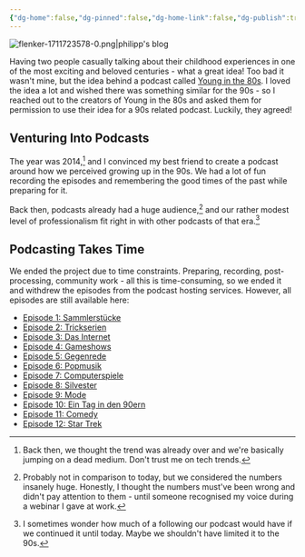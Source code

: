 ```yaml
---
{"dg-home":false,"dg-pinned":false,"dg-home-link":false,"dg-publish":true,"type":"post","disabled rules":["header-increment","yaml-title","yaml-title-alias","file-name-heading"],"title":"90s Rewind","dg-permalink":"90s-rewind/","created-date":"2020-10-20T00:00:00","aliases":["90s Rewind"],"linter-yaml-title-alias":"90s Rewind","updated-date":"2025-05-05T17:44:21","tags":["pet-project-sematary"],"dg-path":"90s-rewind.md","permalink":"/90s-rewind/","dgPassFrontmatter":true,"created":"2020-10-20T00:00:00","updated":"2025-05-05T17:44:21"}
---
```



![flenker-1711723578-0.png|philipp's blog](/img/user/attachments/flenker-1711723578-0.png)

Having two people casually talking about their childhood experiences in one of the most exciting and beloved centuries - what a great idea! Too bad it wasn't mine, but the idea behind a podcast called [Young in the
80s](http://younginthe80s.de/). I loved the idea a lot and wished there was something similar for the 90s - so I reached out to the creators of Young in the 80s and asked them for permission to use their idea for a 90s related podcast.
Luckily, they agreed!

## Venturing Into Podcasts
The year was 2014,[^1] and I convinced my best friend to create a podcast around how we
perceived growing up in the 90s. We had a lot of fun recording the episodes and remembering the good times of the past while preparing for it.

Back then, podcasts already had a huge audience,[^2] and our rather modest level of professionalism fit right in with other podcasts of that era.[^3]

## Podcasting Takes Time
We ended the project due to time constraints. Preparing, recording, post-processing, community work - all this is time-consuming, so we ended it and withdrew the episodes from the podcast hosting services. However, all episodes are still available here:

- [Episode 1: Sammlerstücke](http://stuff.philippflenker.com/90srewind/Episode_1_Sammlerstuecke.mp3)
- [Episode 2: Trickserien](http://stuff.philippflenker.com/90srewind/Episode_2_Trickserien.mp3)
- [Episode 3: Das Internet](http://stuff.philippflenker.com/90srewind/Episode_3_Das_Internet.mp3)
- [Episode 4: Gameshows](http://stuff.philippflenker.com/90srewind/Episode_4_Gameshows.mp3)
- [Episode 5: Gegenrede](http://stuff.philippflenker.com/90srewind/Episode_5_Gegenrede.mp3)
- [Episode 6: Popmusik](http://stuff.philippflenker.com/90srewind/Episode_6_Popmusik.mp3)
- [Episode 7: Computerspiele](http://stuff.philippflenker.com/90srewind/Episode_7_Computerspiele.mp3)
- [Episode 8: Silvester](http://stuff.philippflenker.com/90srewind/Episode_8_Silvester.mp3)
- [Episode 9: Mode](http://stuff.philippflenker.com/90srewind/Episode_9_Mode.mp3)
- [Episode 10: Ein Tag in den 90ern](http://stuff.philippflenker.com/90srewind/Episode_10_Ein_Tag_in_den_90ern.mp3)
- [Episode 11: Comedy](http://stuff.philippflenker.com/90srewind/Episode_11_Comedy.mp3)
- [Episode 12: Star Trek](http://stuff.philippflenker.com/90srewind/Episode_12_Star_Trek.mp3)

[^1]: Back then, we thought the trend was already over and we're basically jumping on a dead medium. Don't trust me on tech trends.
[^2]: Probably not in comparison to today, but we considered the numbers insanely huge. Honestly, I thought the numbers must've been wrong and didn't pay attention to them - until someone recognised my voice during a webinar I gave at work.

[^3]: I sometimes wonder how much of a following our podcast would have if we continued it until today. Maybe we shouldn't have limited it to the 90s.
